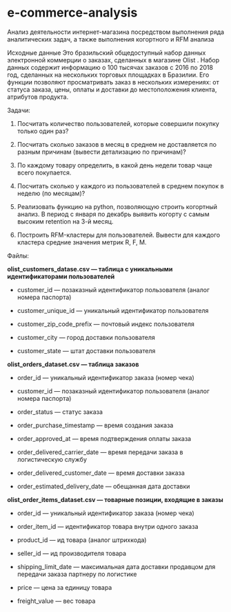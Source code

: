 # e-commerce-analysis
Анализ деятельности интернет-магазина посредством выполнения ряда аналитических задач, а также выполнения когортного и RFM анализа

Исходные данные
Это бразильский общедоступный набор данных электронной коммерции о заказах, сделанных в магазине Olist . Набор данных содержит информацию о 100 тысячах заказов с 2016 по 2018 год, сделанных на нескольких торговых площадках в Бразилии. Его функции позволяют просматривать заказ в нескольких измерениях: от статуса заказа, цены, оплаты и доставки до местоположения клиента, атрибутов продукта.

Задачи:
1. Посчитать количество пользователей, которые совершили покупку только один раз?

2. Посчитать сколько заказов в месяц в среднем не доставляется по разным причинам (вывести детализацию по причинам)?

3. По каждому товару определить, в какой день недели товар чаще всего покупается.

4. Посчитать сколько у каждого из пользователей в среднем покупок в неделю (по месяцам)?

5. Реализовать функцию на python, позволяющую строить когортный анализ. В период с января по декабрь выявить когорту с самым высоким retention на 3-й месяц.

6. Построить RFM-кластеры для пользователей. Вывести для каждого кластера средние значения метрик R, F, M.

Файлы:

**olist_customers_datase.csv — таблица с уникальными идентификаторами пользователей**
  
- customer_id — позаказный идентификатор пользователя (аналог номера паспорта)
  
- customer_unique_id —  уникальный идентификатор пользователя
  
- customer_zip_code_prefix —  почтовый индекс пользователя
  
- customer_city —  город доставки пользователя
  
- customer_state —  штат доставки пользователя
  
**olist_orders_dataset.csv —  таблица заказов**
  
- order_id —  уникальный идентификатор заказа (номер чека)
  
- customer_id —  позаказный идентификатор пользователя (аналог номера паспорта)
  
- order_status —  статус заказа
  
- order_purchase_timestamp —  время создания заказа
  
- order_approved_at —  время подтверждения оплаты заказа
  
- order_delivered_carrier_date —  время передачи заказа в логистическую службу
  
- order_delivered_customer_date —  время доставки заказа
  
- order_estimated_delivery_date —  обещанная дата доставки
  
**olist_order_items_dataset.csv —  товарные позиции, входящие в заказы**
  
- order_id —  уникальный идентификатор заказа (номер чека)
  
- order_item_id —  идентификатор товара внутри одного заказа
  
- product_id —  ид товара (аналог штрихкода)
  
- seller_id — ид производителя товара
  
- shipping_limit_date —  максимальная дата доставки продавцом для передачи заказа партнеру по логистике
  
- price —  цена за единицу товара
  
- freight_value —  вес товара
